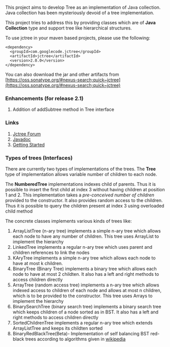 This project aims to develop Tree as an implementation of Java collection. Java collection has been mysteriously devoid of a tree implementation.

This project tries to address this by providing classes which are of **Java Collection** type and support tree like hierarchical structures.

To use jctree in your maven based projects, please use the following:
```
<dependency>
  <groupId>com.googlecode.jctree</groupId>
  <artifactId>jctree</artifactId>
  <version>2.0.0</version>
</dependency>
```

You can also download the jar and other artifacts from [https://oss.sonatype.org/#nexus-search;quick~jctree](https://oss.sonatype.org/#nexus-search;quick~jctree)

### Enhancements (for release 2.1)
1. Addition of addSubtree method in Tree interface

### Links
  1. [Jctree Forum](https://groups.google.com/forum/#!forum/jctree)
  1. [Javadoc](http://htmlpreview.github.io/?https://github.com/gauravsaxena81/jctree/blob/master/doc/index.html)
  1. [Getting Started](https://github.com/gauravsaxena81/jctree/blob/master/GettingStarted.md)

### Types of trees (Interfaces)
There are currently two types of implementations of the trees. The **Tree** type of implementation allows variable number of children to each node.

The **NumberedTree** implementations indexes child of parents. Thus it is possible to insert the first child at index 3 without having children at position 1 and 2. This implementation takes a _pre-conceived number of children_ provided to the constructor. It also provides random access to the children. Thus it is possible to query the children present at index 3 using overloaded child method

The concrete classes implements various kinds of trees like:

  1. ArrayListTree (n-ary tree) implements a simple n-ary tree which allows each node to have any number of children. This tree uses ArrayList to implement the hierarchy
  1. LinkedTree implements a regular n-ary tree which uses parent and children references to link the nodes
  1. KAryTree implements a simple n-ary tree which allows each node to have at most k children.
  1. BinaryTree (Binary Tree) implements a binary tree which allows each node to have at most 2 childten. It also has a left and right methods to access children directly
  1. ArrayTree (random access tree) implements a n-ary tree which allows indexed access to children of each node and allows at most n children, which is to be provided to the constructor. This tree uses Arrays to implement the hierarchy
  1. BinarySearchTree (binary search tree) implements a binary search tree which keeps children of a node sorted as in BST. It also has a left and right methods to access children directly
  1. SortedChildrenTree implements a regular n-ary tree which extends ArrayListTree and keeps its childten sorted
  1. BinaryRedBlackTree(Beta)- Implementation of self balancing BST red-black trees according to algorithms given in [wikipedia](http://en.wikipedia.org/wiki/Red%E2%80%93black_tree)
